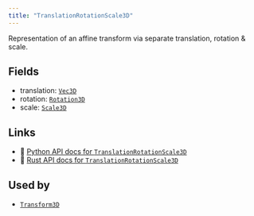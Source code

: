 ```yaml
---
title: "TranslationRotationScale3D"
---
```


Representation of an affine transform via separate translation, rotation & scale.

## Fields

* translation: [`Vec3D`](../datatypes/vec3d.md)
* rotation: [`Rotation3D`](../datatypes/rotation3d.md)
* scale: [`Scale3D`](../datatypes/scale3d.md)

## Links
 * 🐍 [Python API docs for `TranslationRotationScale3D`](https://ref.rerun.io/docs/python/nightly/package/rerun/datatypes/translation_rotation_scale3d/)
 * 🦀 [Rust API docs for `TranslationRotationScale3D`](https://docs.rs/rerun/0.9.0-alpha.6/rerun/datatypes/struct.TranslationRotationScale3D.html)


## Used by

* [`Transform3D`](../datatypes/transform3d.md)
